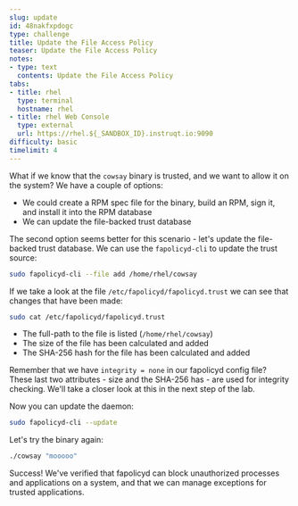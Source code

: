 ```yaml
---
slug: update
id: 48nakfxpdogc
type: challenge
title: Update the File Access Policy
teaser: Update the File Access Policy
notes:
- type: text
  contents: Update the File Access Policy
tabs:
- title: rhel
  type: terminal
  hostname: rhel
- title: rhel Web Console
  type: external
  url: https://rhel.${_SANDBOX_ID}.instruqt.io:9090
difficulty: basic
timelimit: 4
---
```

What if we know that the `cowsay` binary is trusted, and we want to allow it on the system? We have a couple of options:

* We could create a RPM spec file for the binary, build an RPM, sign it, and install it into the RPM database
* We can update the file-backed trust database

The second option seems better for this scenario - let's update the file-backed trust database. We can use the `fapolicyd-cli` to update the trust source:

```bash
sudo fapolicyd-cli --file add /home/rhel/cowsay
```

If we take a look at the file `/etc/fapolicyd/fapolicyd.trust` we can see that changes that have been made:

```bash
sudo cat /etc/fapolicyd/fapolicyd.trust
```

* The full-path to the file is listed (`/home/rhel/cowsay`)
* The size of the file has been calculated and added
* The SHA-256 hash for the file has been calculated and added

Remember that we have `integrity = none` in our fapolicyd config file? These last two attributes - size and the SHA-256 has - are used for integrity checking. We'll take a closer look at this in the next step of the lab.

Now you can update the daemon:

```bash
sudo fapolicyd-cli --update
```

Let's try the binary again:

```bash
./cowsay "mooooo"
```

Success! We've verified that fapolicyd can block unauthorized processes and applications on a system, and that we can manage exceptions for trusted applications.
